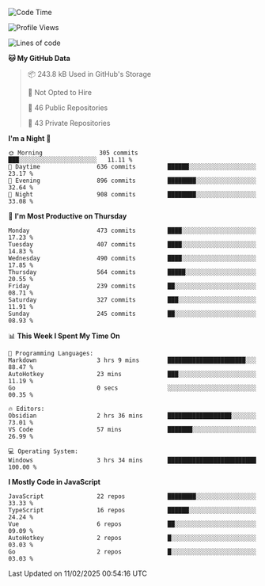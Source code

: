 <!--START_SECTION:waka-->
![Code Time](http://img.shields.io/badge/Code%20Time-910%20hrs%2044%20mins-blue)

![Profile Views](http://img.shields.io/badge/Profile%20Views-60-blue)

![Lines of code](https://img.shields.io/badge/From%20Hello%20World%20I%27ve%20Written-1.1%20million%20lines%20of%20code-blue)

**🐱 My GitHub Data** 

> 📦 243.8 kB Used in GitHub's Storage 
 > 
> 🚫 Not Opted to Hire
 > 
> 📜 46 Public Repositories 
 > 
> 🔑 43 Private Repositories 
 > 
**I'm a Night 🦉** 

```text
🌞 Morning                305 commits         ███░░░░░░░░░░░░░░░░░░░░░░   11.11 % 
🌆 Daytime                636 commits         ██████░░░░░░░░░░░░░░░░░░░   23.17 % 
🌃 Evening                896 commits         ████████░░░░░░░░░░░░░░░░░   32.64 % 
🌙 Night                  908 commits         ████████░░░░░░░░░░░░░░░░░   33.08 % 
```
📅 **I'm Most Productive on Thursday** 

```text
Monday                   473 commits         ████░░░░░░░░░░░░░░░░░░░░░   17.23 % 
Tuesday                  407 commits         ████░░░░░░░░░░░░░░░░░░░░░   14.83 % 
Wednesday                490 commits         ████░░░░░░░░░░░░░░░░░░░░░   17.85 % 
Thursday                 564 commits         █████░░░░░░░░░░░░░░░░░░░░   20.55 % 
Friday                   239 commits         ██░░░░░░░░░░░░░░░░░░░░░░░   08.71 % 
Saturday                 327 commits         ███░░░░░░░░░░░░░░░░░░░░░░   11.91 % 
Sunday                   245 commits         ██░░░░░░░░░░░░░░░░░░░░░░░   08.93 % 
```


📊 **This Week I Spent My Time On** 

```text
💬 Programming Languages: 
Markdown                 3 hrs 9 mins        ██████████████████████░░░   88.47 % 
AutoHotkey               23 mins             ███░░░░░░░░░░░░░░░░░░░░░░   11.19 % 
Go                       0 secs              ░░░░░░░░░░░░░░░░░░░░░░░░░   00.35 % 

🔥 Editors: 
Obsidian                 2 hrs 36 mins       ██████████████████░░░░░░░   73.01 % 
VS Code                  57 mins             ███████░░░░░░░░░░░░░░░░░░   26.99 % 

💻 Operating System: 
Windows                  3 hrs 34 mins       █████████████████████████   100.00 % 
```

**I Mostly Code in JavaScript** 

```text
JavaScript               22 repos            ████████░░░░░░░░░░░░░░░░░   33.33 % 
TypeScript               16 repos            ██████░░░░░░░░░░░░░░░░░░░   24.24 % 
Vue                      6 repos             ██░░░░░░░░░░░░░░░░░░░░░░░   09.09 % 
AutoHotkey               2 repos             █░░░░░░░░░░░░░░░░░░░░░░░░   03.03 % 
Go                       2 repos             █░░░░░░░░░░░░░░░░░░░░░░░░   03.03 % 
```




 Last Updated on 11/02/2025 00:54:16 UTC
<!--END_SECTION:waka-->
